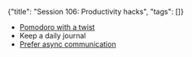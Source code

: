 {"title": "Session 106: Productivity hacks", "tags": []}

* [Pomodoro with a twist](https://francescocirillo.com/pages/pomodoro-technique)
* Keep a daily journal
* [Prefer async communication](https://github.com/magarena/magarena/issues)


